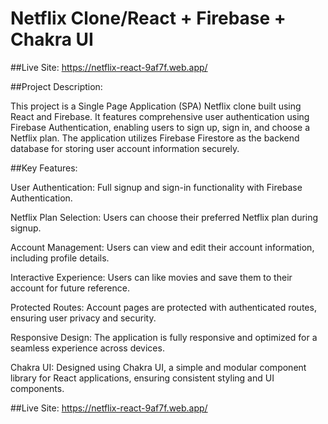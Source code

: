 # Netflix Clone/React + Firebase + Chakra UI

##Live Site: https://netflix-react-9af7f.web.app/

##Project Description:

This project is a Single Page Application (SPA) Netflix clone built using React and Firebase. It features comprehensive user authentication using Firebase Authentication, enabling users to sign up, sign in, and choose a Netflix plan. The application utilizes Firebase Firestore as the backend database for storing user account information securely.

##Key Features:

User Authentication: Full signup and sign-in functionality with Firebase Authentication.

Netflix Plan Selection: Users can choose their preferred Netflix plan during signup.

Account Management: Users can view and edit their account information, including profile details.

Interactive Experience: Users can like movies and save them to their account for future reference.

Protected Routes: Account pages are protected with authenticated routes, ensuring user privacy and security.

Responsive Design: The application is fully responsive and optimized for a seamless experience across devices.

Chakra UI: Designed using Chakra UI, a simple and modular component library for React applications, ensuring consistent styling and UI components.

##Live Site: https://netflix-react-9af7f.web.app/
